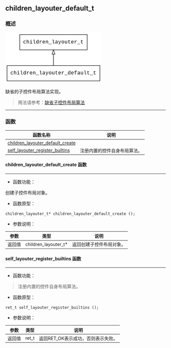## children\_layouter\_default\_t
### 概述
![image](images/children_layouter_default_t_0.png)


 缺省的子控件布局算法实现。

> 用法请参考：[缺省子控件布局算法](
https://github.com/zlgopen/awtk/blob/master/docs/children_layouter_default.md)



----------------------------------
### 函数
<p id="children_layouter_default_t_methods">

| 函数名称 | 说明 | 
| -------- | ------------ | 
| <a href="#children_layouter_default_t_children_layouter_default_create">children\_layouter\_default\_create</a> |  |
| <a href="#children_layouter_default_t_self_layouter_register_builtins">self\_layouter\_register\_builtins</a> | 注册内置的控件自身布局算法。 |
#### children\_layouter\_default\_create 函数
-----------------------

* 函数功能：

> <p id="children_layouter_default_t_children_layouter_default_create">
 创建子控件布局对象。





* 函数原型：

```
children_layouter_t* children_layouter_default_create ();
```

* 参数说明：

| 参数 | 类型 | 说明 |
| -------- | ----- | --------- |
| 返回值 | children\_layouter\_t* | 返回创建子控件布局对象。 |
#### self\_layouter\_register\_builtins 函数
-----------------------

* 函数功能：

> <p id="children_layouter_default_t_self_layouter_register_builtins"> 注册内置的控件自身布局算法。




* 函数原型：

```
ret_t self_layouter_register_builtins ();
```

* 参数说明：

| 参数 | 类型 | 说明 |
| -------- | ----- | --------- |
| 返回值 | ret\_t | 返回RET\_OK表示成功，否则表示失败。 |
